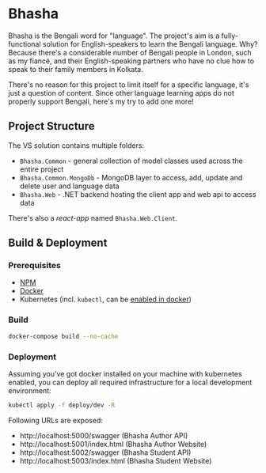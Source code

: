 # Bhasha

Bhasha is the Bengali word for "language". The project's aim is a fully-functional solution for English-speakers to learn the Bengali language. Why? Because there's a considerable number of Bengali people in London, such as my fiancé, and their English-speaking partners who have no clue how to speak to their family members in Kolkata. 

There's no reason for this project to limit itself for a specific language, it's just a question of content. Since other language learning apps do not properly support Bengali, here's my try to add one more!

## Project Structure

The VS solution contains multiple folders:
* `Bhasha.Common` - general collection of model classes used across the entire project
* `Bhasha.Common.MongoDb` - MongoDB layer to access, add, update and delete user and language data
* `Bhasha.Web` - .NET backend hosting the client app and web api to access data

There's also a _react-app_ named `Bhasha.Web.Client`. 

## Build & Deployment

### Prerequisites
* [NPM](https://www.npmjs.com/get-npm)
* [Docker](https://docs.docker.com/engine/install/)
* Kubernetes (incl. `kubectl`, can be [enabled in docker](https://docs.docker.com/desktop/kubernetes/))

### Build
```bash
docker-compose build --no-cache
```

### Deployment

Assuming you've got docker installed on your machine with kubernetes enabled, you can deploy all required infrastructure for a local development environment:
```bash
kubectl apply -f deploy/dev -R
```

Following URLs are exposed:
* http://localhost:5000/swagger (Bhasha Author API)
* http://localhost:5001/index.html (Bhasha Author Website)
* http://localhost:5002/swagger (Bhasha Student API)
* http://localhost:5003/index.html (Bhasha Student Website)
